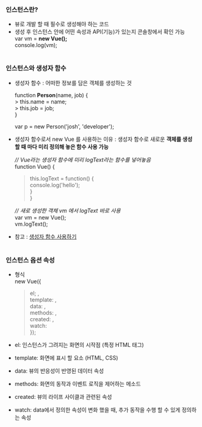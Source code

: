 ### 인스턴스란? 
- 뷰로 개발 할 때 필수로 생성해야 하는 코드 
- 생성 후 인스턴스 안에 어떤 속성과 API(기능)가 있는지 콘솔창에서 확인 가능    
	var vm = **new Vue();**    
	console.log(vm);   
#
### 인스턴스와 생성자 함수 
- 생성자 함수 : 어떠한 정보를 담은 객체를 생성하는 것 

	function **Person**(name, job) {   
		>		this.name = name;   
		>		this.job = job;   
	}   

	var p = new Person('josh', 'developer');   

- 생성자 함수로서 new Vue 를 사용하는 이유 : 생성자 함수로 새로운 **객체를 생성 할 때 마다 미리 정의해 놓은 함수 사용 가능** 
	
	*// Vue라는 생성자 함수에 미리 logText라는 함수를 넣어놓음*   
	function Vue() {   
	>	this.logText = function() {   
	>		console.log('hello');   
	>	}   
	}   
	
	*// 새로 생성한 객체 vm 에서 logText 바로 사용*   
	var vm = new Vue();   
	vm.logText();    	

* 참고 : [생성자 함수 사용하기](https://developer.mozilla.org/ko/docs/Web/JavaScript/Guide/Obsolete_Pages/Core_JavaScript_1.5_Guide/Creating_New_Objects/Using_a_Constructor_Function)
#
### 인스턴스 옵션 속성 
- 형식    
	new Vue({ 	  
	>	el; ,   
	>	template: ,   
	>	data: ,   
	>	methods: ,   
	>	created: ,   
	>	watch:       
});    

- el: 인스턴스가 그려지는 화면의 시작점 (특정 HTML 태그)
- template: 화면에 표시 할 요소 (HTML, CSS)
- data: 뷰의 반응성이 반영된 데이터 속성 
- methods: 화면의 동작과 이벤트 로직을 제어하는 메소드 
- created: 뷰의 라이프 사이클과 관련된 속성 
- watch: data에서 정의한 속성이 변화 했을 때, 추가 동작을 수행 할 수 있게 정의하는 속성 


